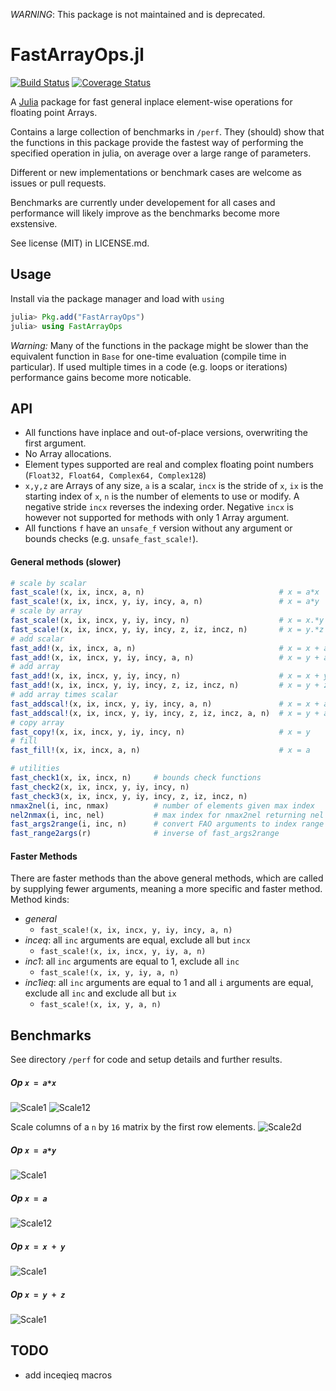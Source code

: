 
*WARNING*: This package is not maintained and is deprecated.

FastArrayOps.jl
===============

[![Build Status](https://travis-ci.org/gummif/FastArrayOps.jl.svg?branch=master)](https://travis-ci.org/gummif/FastArrayOps.jl)
[![Coverage Status](https://coveralls.io/repos/gummif/FastArrayOps.jl/badge.png)](https://coveralls.io/r/gummif/FastArrayOps.jl)

A [Julia](https://github.com/JuliaLang/julia) package for fast general inplace element-wise operations for floating point Arrays.

Contains a large collection of benchmarks in `/perf`. They (should) show that the functions in this package provide the fastest way of performing the specified operation in julia, on average over a large range of parameters.

Different or new implementations or benchmark cases are welcome as issues or pull requests.

Benchmarks are currently under developement for all cases and performance will likely improve as the benchmarks become more exstensive.

See license (MIT) in LICENSE.md.

Usage
---------

Install via the package manager and load with `using`

```julia
julia> Pkg.add("FastArrayOps")
julia> using FastArrayOps
```
*Warning:* Many of the functions in the package might be slower than the equivalent function in `Base` for one-time evaluation (compile time in particular). If used multiple times in a code (e.g. loops or iterations) performance gains become more noticable.


API
---------

* All functions have inplace and out-of-place versions, overwriting the first argument.
* No Array allocations.
* Element types supported are real and complex floating point numbers (`Float32, Float64, Complex64, Complex128`)
* `x,y,z` are Arrays of any size, `a` is a scalar, `incx` is the stride of `x`, `ix` is the starting index of `x`, `n` is the number of elements to use or modify. A negative stride `incx` reverses the indexing order. Negative `incx` is however not supported for methods with only 1 Array argument.
* All functions `f` have an `unsafe_f` version without any argument or bounds checks (e.g. `unsafe_fast_scale!`).

#### General methods (slower)
```julia
# scale by scalar
fast_scale!(x, ix, incx, a, n)                              # x = a*x
fast_scale!(x, ix, incx, y, iy, incy, a, n)                 # x = a*y
# scale by array
fast_scale!(x, ix, incx, y, iy, incy, n)                    # x = x.*y
fast_scale!(x, ix, incx, y, iy, incy, z, iz, incz, n)       # x = y.*z
# add scalar
fast_add!(x, ix, incx, a, n)                                # x = x + a
fast_add!(x, ix, incx, y, iy, incy, a, n)                   # x = y + a
# add array
fast_add!(x, ix, incx, y, iy, incy, n)                      # x = x + y
fast_add!(x, ix, incx, y, iy, incy, z, iz, incz, n)         # x = y + z
# add array times scalar
fast_addscal!(x, ix, incx, y, iy, incy, a, n)               # x = x + a*y
fast_addscal!(x, ix, incx, y, iy, incy, z, iz, incz, a, n)  # x = y + a*z
# copy array
fast_copy!(x, ix, incx, y, iy, incy, n)                     # x = y
# fill
fast_fill!(x, ix, incx, a, n)                               # x = a
```

```julia
# utilities
fast_check1(x, ix, incx, n)     # bounds check functions
fast_check2(x, ix, incx, y, iy, incy, n)
fast_check3(x, ix, incx, y, iy, incy, z, iz, incz, n)
nmax2nel(i, inc, nmax)          # number of elements given max index
nel2nmax(i, inc, nel)           # max index for nmax2nel returning nel
fast_args2range(i, inc, n)      # convert FAO arguments to index range
fast_range2args(r)              # inverse of fast_args2range
```

#### Faster Methods

There are faster methods than the above general methods, which are called by supplying fewer arguments, meaning a more specific and faster method. Method kinds:

* *general*
    * `fast_scale!(x, ix, incx, y, iy, incy, a, n)`
* *inceq*: all `inc` arguments are equal, exclude all but `incx` 
    * `fast_scale!(x, ix, incx, y, iy, a, n)`
* *inc1*: all `inc` arguments are equal to 1, exclude all `inc`
    * `fast_scale!(x, ix, y, iy, a, n)`
* *inc1ieq*: all `inc` arguments are equal to 1 and all `i` arguments are equal, exclude all `inc` and exclude all but `ix`
    * `fast_scale!(x, ix, y, a, n)`


Benchmarks
---------

See directory `/perf` for code and setup details and further results.

##### Op `x = a*x`
![Scale1](http://gummif.github.io/FAO/master/scale_incx1.png)
![Scale12](http://gummif.github.io/FAO/master/scale_incxnu.png)

Scale columns of a `n` by `16` matrix by the first row elements.
![Scale2d](http://gummif.github.io/FAO/master/scale_2d_incx1.png)

##### Op `x = a*y`
![Scale1](http://gummif.github.io/FAO/master/scale_oop_incx1.png)

##### Op `x = a`
![Scale12](http://gummif.github.io/FAO/master/fill_incx1.png)

##### Op `x = x + y`

![Scale1](http://gummif.github.io/FAO/master/addarr_incx1.png)

##### Op `x = y + z`

![Scale1](http://gummif.github.io/FAO/master/addarr_oop_incx1.png)

TODO
---------

* add inceqieq macros


